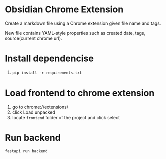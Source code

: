 # Obsidian Chrome Extension

Create a markdown file using a Chrome extension given file name and tags.

New file contains YAML-style properties such as created date, tags, source(current chrome url).

# Install dependencise

1. `pip install -r requirements.txt`

# Load frontend to chrome extension

1. go to chrome://extensions/
2. click Load unpacked
3. locate `frontend` folder of the project and click select

# Run backend

`fastapi run backend`

